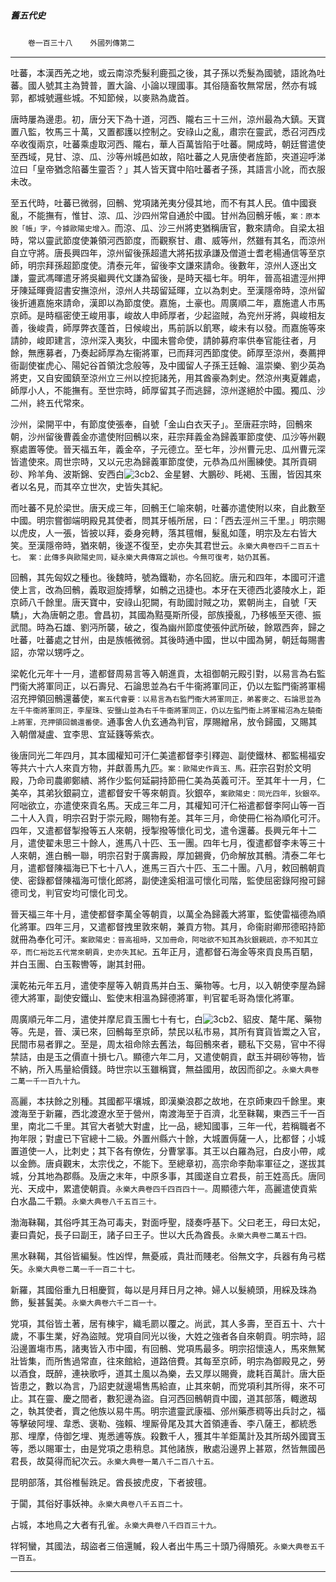 

##### 舊五代史
　　`卷一百三十八`　　`外國列傳第二`

* * *

吐蕃，本漢西羌之地，或云南涼禿髮利鹿孤之後，其子孫以禿髮為國號，語訛為吐蕃。國人號其主為贊普，置大論、小論以理國事。其俗隨畜牧無常居，然亦有城郭，都城號邏些城。不知節候，以麥熟為歲首。

唐時屢為邊患。初，唐分天下為十道，河西、隴右三十三州，涼州最為大鎮。天寶置八監，牧馬三十萬，又置都護以控制之。安祿山之亂，肅宗在靈武，悉召河西戍卒收復兩京，吐蕃乘虛取河西、隴右，華人百萬皆陷于吐蕃。開成時，朝廷嘗遣使至西域，見甘、涼、瓜、沙等州城邑如故，陷吐蕃之人見唐使者旌節，夾道迎呼涕泣曰「皇帝猶念陷蕃生靈否？」其人皆天寶中陷吐蕃者子孫，其語言小訛，而衣服未改。

至五代時，吐蕃已微弱，回鶻、党項諸羌夷分侵其地，而不有其人民。值中國衰亂，不能撫有，惟甘、涼、瓜、沙四州常自通於中國。甘州為回鶻牙帳，`案：原本脫「帳」字，今據歐陽史增入。`而涼、瓜、沙三州將吏猶稱唐官，數來請命。自梁太祖時，常以靈武節度使兼領河西節度，而觀察甘、肅、威等州，然雖有其名，而涼州自立守將。唐長興四年，涼州留後孫超遣大將拓拔承謙及僧道士耆老楊通信等至京師，明宗拜孫超節度使。清泰元年，留後李文謙來請命。後數年，涼州人逐出文謙，靈武馮暉遣牙將吳繼興代文謙為留後，是時天福七年。明年，晉高祖遣涇州押牙陳延暉賫詔書安撫涼州，涼州人共刼留延暉，立以為刺史。至漢隱帝時，涼州留後折逋嘉施來請命，漢即以為節度使。嘉施，土豪也。周廣順二年，嘉施遣人市馬京師。是時樞密使王峻用事，峻故人申師厚者，少起盜賊，為兖州牙將，與峻相友善，後峻貴，師厚弊衣蓬首，日候峻出，馬前訴以飢寒，峻未有以發。而嘉施等來請帥，峻即建言，涼州深入夷狄，中國未嘗命使，請帥募府率供奉官能往者，月餘，無應募者，乃奏起師厚為左衞將軍，已而拜河西節度使。師厚至涼州，奏薦押衙副使崔虎心、陽妃谷首領沈念般等，及中國留人子孫王廷翰、溫崇樂、劉少英為將吏，又自安國鎮至涼州立三州以控扼諸羌，用其酋豪為刺史。然涼州夷夏雜處，師厚小人，不能撫有。至世宗時，師厚留其子而逃歸，涼州遂絕於中國。獨瓜、沙二州，終五代常來。

沙州，梁開平中，有節度使張奉，自號「金山白衣天子」。至唐莊宗時，回鶻來朝，沙州留後曹義金亦遣使附回鶻以來，莊宗拜義金為歸義軍節度使、瓜沙等州觀察處置等使。晉天福五年，義金卒，子元德立。至七年，沙州曹元忠、瓜州曹元深皆遣使來。周世宗時，又以元忠為歸義軍節度使，元恭為瓜州團練使。其所貢碙砂、羚羊角、波斯錦、安西白![3cb2](../../imgs/3cb2.gif)、金星礬、大鵬砂、眊褐、玉團，皆因其來者以名見，而其卒立世次，史皆失其紀。

而吐蕃不見於梁世。唐天成三年，回鶻王仁喻來朝，吐蕃亦遣使附以來，自此數至中國。明宗嘗御端明殿見其使者，問其牙帳所居，曰：「西去涇州三千里。」明宗賜以虎皮，人一張，皆披以拜，委身宛轉，落其氊帽，髮亂如蓬，明宗及左右皆大笑。至漢隱帝時，猶來朝，後遂不復至，史亦失其君世云。`永樂大典卷四千二百五十七。　案：此傳多與歐陽史同，疑永樂大典傳寫之誤也。今無可復考，姑仍其舊。`

回鶻，其先匈奴之種也。後魏時，號為鐵勒，亦名回紇。唐元和四年，本國可汗遣使上言，改為回鶻，義取迴旋搏擊，如鶻之迅捷也。本牙在天德西北婆陵水上，距京師八千餘里。唐天寶中，安祿山犯闕，有助國討賊之功，累朝尚主，自號「天驕」，大為唐朝之患。會昌初，其國為黠戞斯所侵，部族擾亂，乃移帳至天德、振武間。時為石雄、劉沔所襲，破之，復為幽州節度使張仲武所破，餘眾西奔，歸之吐蕃，吐蕃處之甘州，由是族帳微弱。其後時通中國，世以中國為舅，朝廷每賜書詔，亦常以甥呼之。

梁乾化元年十一月，遣都督周易言等入朝進貢，太祖御朝元殿引對，以易言為右監門衞大將軍同正，以石壽兒、石論思並為右千牛衞將軍同正，仍以左監門衞將軍楊沼充押領回鶻還蕃使，`案五代會要：以易言為右監門衞大將軍同正，弟畧麥之、石論思並為左千牛衞將軍同正，李屋珠、安鹽山並為右千牛衞將軍同正，仍以左監門衞上將軍楊沼為左驍衞上將軍，充押領回鶻還番使。`通事舍人仇玄通為判官，厚賜繒帛，放令歸國，又賜其入朝僧凝盧、宜李思、宜延籛等紫衣。

後唐同光二年四月，其本國權知可汗仁美遣都督李引釋迦、副使鐵林、都監楊福安等共六十六人來貢方物，并獻善馬九匹。`案：歐陽史作貢玉、馬。`莊宗召對於文明殿，乃命司農卿鄭繢、將作少監何延嗣持節冊仁美為英義可汗。至其年十一月，仁美卒，其弟狄銀嗣立，遣都督安千等來朝貢。狄銀卒，`案歐陽史：同光四年，狄銀卒。`阿咄欲立，亦遣使來貢名馬。天成三年二月，其權知可汗仁裕遣都督李阿山等一百二十人入貢，明宗召對于崇元殿，賜物有差。其年三月，命使冊仁裕為順化可汗。四年，又遣都督掣撥等五人來朝，授掣撥等懷化司戈，遣令還蕃。長興元年十二月，遣使翟未思三十餘人，進馬八十匹、玉一團。四年七月，復遣都督李未等三十人來朝，進白鶻一聯，明宗召對于廣壽殿，厚加錫賫，仍命解放其鶻。清泰二年七月，遣都督陳福海已下七十八人，進馬三百六十匹、玉二十團。八月，敕回鶻朝貢使、密錄都督陳福海可懷化郎將，副使達奚相溫可懷化司階，監使屈密錄阿撥可歸德司戈，判官安均可懷化司戈。

晉天福三年十月，遣使都督李萬全等朝貢，以萬全為歸義大將軍，監使雷福德為順化將軍。四年三月，又遣都督拽里敦來朝，兼貢方物。其月，命衞尉卿邢德昭持節就冊為奉化可汗。`案歐陽史：晉高祖時，又加冊命，阿咄欲不知其為狄銀親疏，亦不知其立卒，而仁裕訖五代常來朝貢，史亦失其紀。`五年正月，遣都督石海金等來貢良馬百駟，并白玉團、白玉鞍轡等，謝其封冊。

漢乾祐元年五月，遣使李屋等入朝貢馬并白玉、藥物等。七月，以入朝使李屋為歸德大將軍，副使安鐵山、監使末相溫為歸德將軍，判官翟毛哥為懷化將軍。

周廣順元年二月，遣使并摩尼貢玉團七十有七，白![3cb2](../../imgs/3cb2.gif)、貂皮、氂牛尾、藥物等。先是，晉、漢已來，回鶻每至京師，禁民以私市易，其所有寶貨皆鬻之入官，民間市易者罪之。至是，周太祖命除去舊法，每回鶻來者，聽私下交易，官中不得禁詰，由是玉之價直十損七八。顯德六年二月，又遣使朝貢，獻玉并碙砂等物，皆不納，所入馬量給價錢。時世宗以玉雖稱寶，無益國用，故因而卻之。`永樂大典卷二萬一千一百九十九。`

高麗，本扶餘之別種。其國都平壤城，即漢樂浪郡之故地，在京師東四千餘里。東渡海至于新羅，西北渡遼水至于營州，南渡海至于百濟，北至靺鞨，東西三千一百里，南北二千里。其官大者號大對盧，比一品，總知國事，三年一代，若稱職者不拘年限；對盧已下官總十二級。外置州縣六十餘，大城置傉薩一人，比都督；小城置道使一人，比刺史；其下各有僚佐，分曹掌事。其王以白羅為冠，白皮小帶，咸以金飾。唐貞觀末，太宗伐之，不能下。至總章初，高宗命李勣率軍征之，遂拔其城，分其地為郡縣。及唐之末年，中原多事，其國遂自立君長，前王姓高氏。唐同光、天成中，累遣使朝貢。`永樂大典卷四千四百四十一。`周顯德六年，高麗遣使貢紫白水晶二千顆。`永樂大典卷八千五百三十。`

渤海靺鞨，其俗呼其王為可毒夫，對面呼聖，牋奏呼基下。父曰老王，母曰太妃，妻曰貴妃，長子曰副王，諸子曰王子。世以大氏為酋長。`永樂大典卷二萬五十四。`

黑水靺鞨，其俗皆編髮。性凶悍，無憂戚，貴壯而賤老。俗無文字，兵器有角弓楛矢。`永樂大典卷二萬一千一百二十七。`

新羅，其國俗重九日相慶賀，每以是月拜日月之神。婦人以髮繞頭，用綵及珠為飾，髮甚鬒美。`永樂大典卷六千二百一十。`

党項，其俗皆土著，居有棟宇，織毛罽以覆之。尚武，其人多壽，至百五十、六十歲，不事生業，好為盜賊。党項自同光以後，大姓之強者各自來朝貢。明宗時，詔沿邊置塲市馬，諸夷皆入市中國，有回鶻、党項馬最多。明宗招懷遠人，馬來無駑壯皆集，而所售過常直，往來館給，道路倍費。其每至京師，明宗為御殿見之，勞以酒食，既醉，連袂歌呼，道其土風以為樂，去又厚以賜賫，歲耗百萬計。唐大臣皆患之，數以為言，乃詔吏就邊場售馬給直，止其來朝，而党項利其所得，來不可止。其在靈、慶之間者，數犯邊為盜。自河西回鶻朝貢中國，道其部落，輙邀刼之，執其使者，賣之他族以易牛馬。明宗遣靈武康福、邠州藥彥稠等出兵討之，福等擊破阿埋、韋悉、褒勒、強賴、埋厮骨尾及其大首領連香、李八薩王，都統悉那、埋摩，侍御乞埋、嵬悉逋等族。殺數千人，獲其牛羊鉅萬計及其所刼外國寶玉等，悉以賜軍士，由是党項之患稍息。其他諸族，散處沿邊界上甚眾，然皆無國邑君長，故莫得而紀次云。`永樂大典卷一萬八千二百八十五。`

昆明部落，其俗椎髻跣足。酋長披虎皮，下者披氊。

于闐，其俗好事妖神。`永樂大典卷八千五百二十。`

占城，本地鳥之大者有孔雀。`永樂大典卷八千四百三十九。`

䍧牱蠻，其國法，刼盜者三倍還贓，殺人者出牛馬三十頭乃得贖死。`永樂大典卷五千一百五。`

* * *

